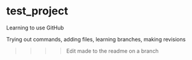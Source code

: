 # test_project
Learning to use GitHub

Trying out commands, adding files, learning branches, making revisions


>>>> Edit made to the readme on a branch
